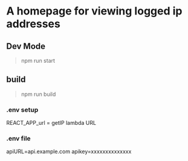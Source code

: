 # A homepage for viewing logged ip addresses

## Dev Mode

> npm run start

## build

> npm run build

### .env setup

REACT_APP_url = getIP lambda URL

### .env file

apiURL=api.example.com
apikey=xxxxxxxxxxxxxx
